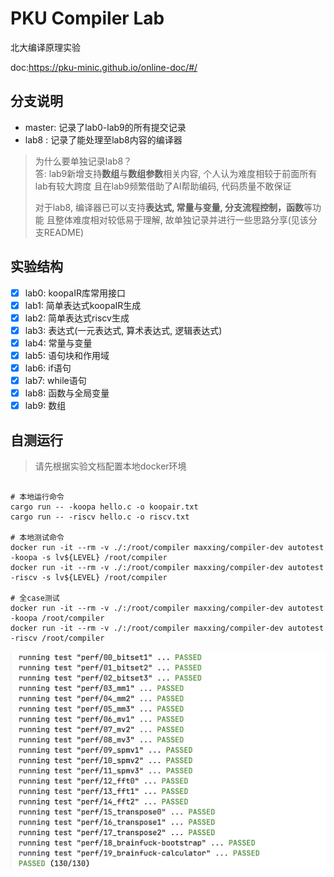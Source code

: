 # PKU Compiler Lab
北大编译原理实验

doc:https://pku-minic.github.io/online-doc/#/

## 分支说明

- master: 记录了lab0-lab9的所有提交记录
- lab8  : 记录了能处理至lab8内容的编译器

> 为什么要单独记录lab8？<br>
> 答: lab9新增支持**数组**与**数组参数**相关内容, 个人认为难度相较于前面所有lab有较大跨度
> 且在lab9频繁借助了AI帮助编码, 代码质量不敢保证
> 
> 对于lab8, 编译器已可以支持**表达式, 常量与变量, 分支流程控制，函数**等功能
> 且整体难度相对较低易于理解, 故单独记录并进行一些思路分享(见该分支README)


## 实验结构

- [x] lab0: koopaIR库常用接口
- [x] lab1: 简单表达式koopaIR生成
- [x] lab2: 简单表达式riscv生成
- [x] lab3: 表达式(一元表达式, 算术表达式, 逻辑表达式)
- [x] lab4: 常量与变量
- [x] lab5: 语句块和作用域
- [x] lab6: if语句
- [x] lab7: while语句
- [x] lab8: 函数与全局变量
- [x] lab9: 数组

## 自测运行

> 请先根据实验文档配置本地docker环境
```shell

# 本地运行命令
cargo run -- -koopa hello.c -o koopair.txt
cargo run -- -riscv hello.c -o riscv.txt

# 本地测试命令
docker run -it --rm -v ./:/root/compiler maxxing/compiler-dev autotest -koopa -s lv${LEVEL} /root/compiler
docker run -it --rm -v ./:/root/compiler maxxing/compiler-dev autotest -riscv -s lv${LEVEL} /root/compiler

# 全case测试
docker run -it --rm -v ./:/root/compiler maxxing/compiler-dev autotest -koopa /root/compiler
docker run -it --rm -v ./:/root/compiler maxxing/compiler-dev autotest -riscv /root/compiler
```
<img src="./img/passed.png" alt="全case测试通过图">